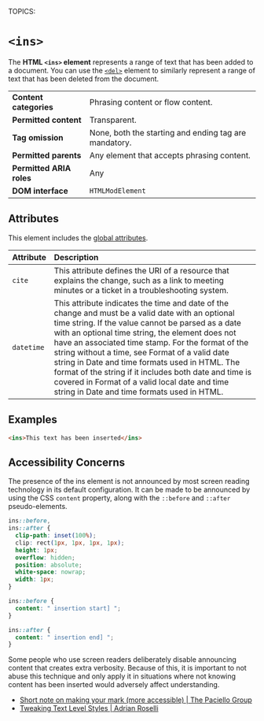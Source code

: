 TOPICS: <ins>

# `<ins>`

The **HTML `<ins>` element** represents a range of text that has been added to a document.
You can use the [`<del>`](/en/webfrontend/<del>) element to similarly represent a
range of text that has been deleted from the document.

|  |  |
| :-- | :-- |
| **Content categories** | Phrasing content or flow content. |
| **Permitted content** | Transparent. |
| **Tag omission** | None, both the starting and ending tag are mandatory. |
| **Permitted parents** | Any element that accepts phrasing content. |
| **Permitted ARIA roles** | Any |
| **DOM interface** | `HTMLModElement` |

## Attributes

This element includes the [global attributes](/en/webfrontend/HTML_Global_Attributes).

| Attribute | Description |
| :-- | :-- |
| `cite` | This attribute defines the URI of a resource that explains the change, such as a link to meeting minutes or a ticket in a troubleshooting system.
| `datetime` | This attribute indicates the time and date of the change and must be a valid date with an optional time string. If the value cannot be parsed as a date with an optional time string, the element does not have an associated time stamp. For the format of the string without a time, see Format of a valid date string in Date and time formats used in HTML. The format of the string if it includes both date and time is covered in Format of a valid local date and time string in Date and time formats used in HTML.

## Examples

```html
<ins>This text has been inserted</ins>
```

## Accessibility Concerns

The presence of the ins element is not announced by most screen reading technology in its default
configuration. It can be made to be announced by using the CSS `content` property, along with
the `::before` and `::after` pseudo-elements.

```css
ins::before,
ins::after {
  clip-path: inset(100%);
  clip: rect(1px, 1px, 1px, 1px);
  height: 1px;
  overflow: hidden;
  position: absolute;
  white-space: nowrap;
  width: 1px;
}

ins::before {
  content: " insertion start] ";
}

ins::after {
  content: " insertion end] ";
}
```

Some people who use screen readers deliberately disable announcing content that creates extra
verbosity. Because of this, it is important to not abuse this technique and only apply it in situations
where not knowing content has been inserted would adversely affect understanding.

- [Short note on making your mark (more accessible) | The Paciello Group](https://developer.paciellogroup.com/blog/2017/12/short-note-on-making-your-mark-more-accessible/)
- [Tweaking Text Level Styles | Adrian Roselli](http://adrianroselli.com/2017/12/tweaking-text-level-styles.html)
